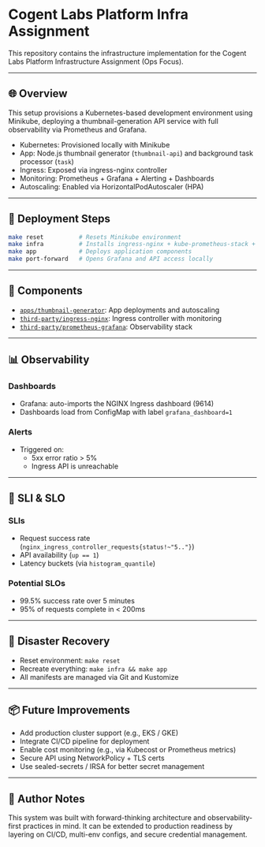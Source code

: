 # Cogent Labs Platform Infra Assignment

This repository contains the infrastructure implementation for the Cogent Labs Platform Infrastructure Assignment (Ops Focus).

---

## 🌐 Overview

This setup provisions a Kubernetes-based development environment using Minikube, deploying a thumbnail-generation API service with full observability via Prometheus and Grafana.

- Kubernetes: Provisioned locally with Minikube
- App: Node.js thumbnail generator (`thumbnail-api`) and background task processor (`task`)
- Ingress: Exposed via ingress-nginx controller
- Monitoring: Prometheus + Grafana + Alerting + Dashboards
- Autoscaling: Enabled via HorizontalPodAutoscaler (HPA)

---

## 🚀 Deployment Steps

```bash
make reset          # Resets Minikube environment
make infra          # Installs ingress-nginx + kube-prometheus-stack + monitoring
make app            # Deploys application components
make port-forward   # Opens Grafana and API access locally
```

---

## 🔧 Components

- [`apps/thumbnail-generator`](./apps/thumbnail-generator/README.md): App deployments and autoscaling
- [`third-party/ingress-nginx`](./third-party/ingress-nginx/README.md): Ingress controller with monitoring
- [`third-party/prometheus-grafana`](./third-party/prometheus-grafana/README.md): Observability stack

---

## 📊 Observability

### Dashboards
- Grafana: auto-imports the NGINX Ingress dashboard (9614)
- Dashboards load from ConfigMap with label `grafana_dashboard=1`

### Alerts
- Triggered on:
  - 5xx error ratio > 5%
  - Ingress API is unreachable

---

## 🧪 SLI & SLO

### SLIs
- Request success rate (`nginx_ingress_controller_requests{status!~"5.."}`)
- API availability (`up == 1`)
- Latency buckets (via `histogram_quantile`)

### Potential SLOs
- 99.5% success rate over 5 minutes
- 95% of requests complete in < 200ms

---

## 🔁 Disaster Recovery

- Reset environment: `make reset`
- Recreate everything: `make infra && make app`
- All manifests are managed via Git and Kustomize

---

## 📦 Future Improvements

- Add production cluster support (e.g., EKS / GKE)
- Integrate CI/CD pipeline for deployment
- Enable cost monitoring (e.g., via Kubecost or Prometheus metrics)
- Secure API using NetworkPolicy + TLS certs
- Use sealed-secrets / IRSA for better secret management

---

## 👷 Author Notes

This system was built with forward-thinking architecture and observability-first practices in mind. It can be extended to production readiness by layering on CI/CD, multi-env configs, and secure credential management.

